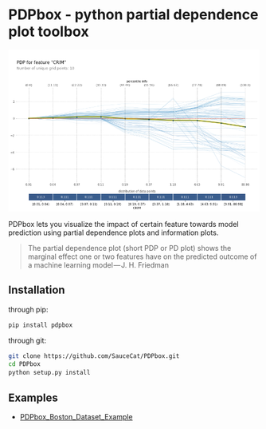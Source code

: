 # PDPbox - python partial dependence plot toolbox

![PDP Example](doc/pdp_example.png)

PDPbox lets you visualize the impact of certain feature towards model prediction using partial dependence plots and information plots.

> The partial dependence plot (short PDP or PD plot) shows the marginal effect one or two features have on the predicted outcome of a machine learning model — J. H. Friedman

## Installation

through pip:

```bash
pip install pdpbox
```

through git:

```bash
git clone https://github.com/SauceCat/PDPbox.git
cd PDPbox
python setup.py install
```

## Examples

* [PDPbox_Boston_Dataset_Example](PDPbox_Boston_Dataset_Example.ipynb)